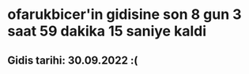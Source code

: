 # ofarukbicer'in gidisine son 8 gun 3 saat 59 dakika 15 saniye kaldi

## Gidis tarihi: 30.09.2022 :(